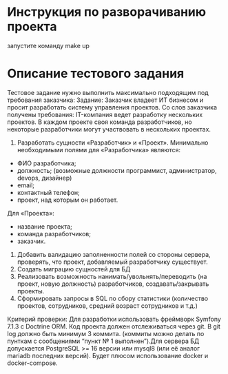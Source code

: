 # Инструкция по разворачиванию проекта
запустите команду make up

# Описание тестового задания
Тестовое задание нужно выполнить максимально подходящим под требования заказчика:
Задание:
Заказчик владеет ИТ бизнесом и просит разработать систему управления проектов. Со слов заказчика получены требования:
IT-компания ведет разработку нескольких проектов. В каждом проекте своя команда разработчиков, но некоторые разработчики могут участвовать в нескольких проектах.

1. Разработать сущности «Разработчик» и «Проект». Минимально необходимыми полями для «Разработчика» являются:
* ФИО разработчика;
* должность; (возможные должности программист, администратор, devops, дизайнер)
* email;
* контактный телефон;
* проект, над которым он работает.

Для «Проекта»:
* название проекта;
* команда разработчиков;
* заказчик.
  
1. Добавить валидацию заполненности полей со стороны сервера, проверять, что проект, добавляемый разработчику существует.
3. Создать миграцию сущностей для БД
4. Реализовать возможность нанимать/увольнять/переводить (на проект, новую должность) разработчиков, создавать/закрывать проекты.
5. Сформировать запросы в SQL по сбору статистики (количество проектов, сотрудников, средний возраст сотрудников и т.д.)


Критерий проверки:
Для разработки использовать фреймворк Symfony 7.1.3 с Doctrine ORM. Код проекта должен отслеживаться через git. В git log должно быть минимум 3 коммита. (коммиты можно делать по пунткам с сообщениями “пункт № 1 выполнен”).Для сервера БД допускается PostgreSQL >= 16 версии или mysql8 (или её аналог mariadb последних версий).
Будет плюсом использование docker и docker-compose.
